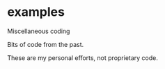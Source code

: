 # examples
Miscellaneous coding

Bits of code from the past.

These are my personal efforts, not proprietary code.
